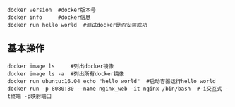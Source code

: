    docker version	#docker版本号
	docker info		#docker信息
	docker run hello world	#测试docker是否安装成功

## 基本操作
	
	docker image ls 	#列出docker镜像
	docker image ls -a 	#列出所有docker镜像
	docker run ubuntu:16.04 echo "hello world"	#启动容器运行hello world
	docker run -p 8080:80 --name nginx_web -it nginx /bin/bash	#-i交互式 -t终端	-p映射端口
	
